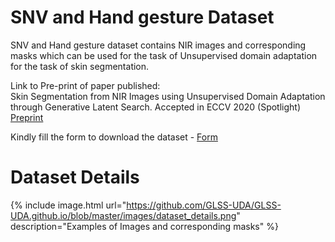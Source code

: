 # SNV and Hand gesture Dataset

SNV and Hand gesture dataset contains NIR images and corresponding masks which can be used for the task of Unsupervised domain adaptation for the task of skin segmentation. 

Link to Pre-print of paper published: <br />
Skin Segmentation from NIR Images using Unsupervised Domain Adaptation through Generative Latent Search. Accepted in ECCV 2020 (Spotlight)
[Preprint](https://arxiv.org/abs/2006.08696)

Kindly fill the form to download the dataset - 
[Form](http://forms.gle/y5vPeyT6zi9gdqD57)



# Dataset Details 
{% include image.html url="https://github.com/GLSS-UDA/GLSS-UDA.github.io/blob/master/images/dataset_details.png" description="Examples of Images and corresponding masks" %}
